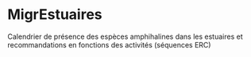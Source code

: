 # MigrEstuaires
Calendrier de présence des espèces amphihalines dans les estuaires et recommandations en fonctions des activités (séquences ERC)
